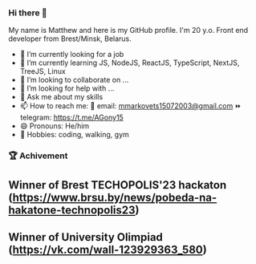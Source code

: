 ### Hi there 👋

My name is Matthew and here is my GitHub profile. I'm 20 y.o. Front end developer from Brest/Minsk, Belarus.

- 🔭 I’m currently looking for a job
- 🌱 I’m currently learning JS, NodeJS, ReactJS, TypeScript, NextJS, TreeJS, Linux
- 👯 I’m looking to collaborate on ...
- 🤔 I’m looking for help with ...
- 💬 Ask me about my skills
- 📫 How to reach me:
📧 email: mmarkovets15072003@gmail.com 
⏩ telegram: https://t.me/AGony15
- 😄 Pronouns: He/him
- 🎨 Hobbies: coding, walking, gym

### 🏆 Achivement

## Winner of Brest TECHOPOLIS'23 hackaton (https://www.brsu.by/news/pobeda-na-hakatone-technopolis23)

## Winner of University Olimpiad (https://vk.com/wall-123929363_580)
